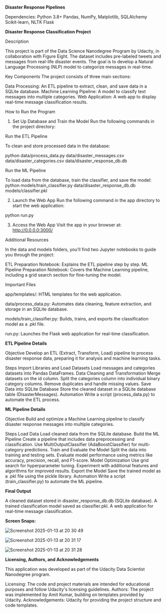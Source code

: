 ****Disaster Response Pipelines****


Dependencies:
Python 3.8+
Pandas, NumPy, Matplotlib, SQLAlchemy
Scikit-learn, NLTK
Flask


**Disaster Response Classification Project**

Description

This project is part of the Data Science Nanodegree Program by Udacity, in collaboration with Figure Eight. The dataset includes pre-labeled tweets and messages from real-life disaster events. The goal is to develop a Natural Language Processing (NLP) model to categorize messages in real-time.

Key Components
The project consists of three main sections:

Data Processing: An ETL pipeline to extract, clean, and save data in a SQLite database.
Machine Learning Pipeline: A model to classify text messages into multiple categories.
Web Application: A web app to display real-time message classification results.

How to Run the Program

1. Set Up Database and Train the Model
  Run the following commands in the project directory:
  
  Run the ETL Pipeline
  
  To clean and store processed data in the database:
  
  python data/process_data.py data/disaster_messages.csv data/disaster_categories.csv data/disaster_response_db.db
  
  Run the ML Pipeline
  
  To load data from the database, train the classifier, and save the model:
  python models/train_classifier.py data/disaster_response_db.db models/classifier.pkl

2. Launch the Web App
  Run the following command in the app directory to start the web application:
  
  python run.py
  
  3. Access the Web App
  Visit the app in your browser at:
  http://0.0.0.0:3000/
  
  Additional Resources
  
  In the data and models folders, you’ll find two Jupyter notebooks to guide you through the project:
  
  ETL Preparation Notebook: Explains the ETL pipeline step by step.
  ML Pipeline Preparation Notebook: Covers the Machine Learning pipeline, including a grid search section for fine-tuning the model.
  
  Important Files
  
  app/templates/: HTML templates for the web application.
  
  data/process_data.py: Automates data cleaning, feature extraction, and storage in an SQLite database.
  
  models/train_classifier.py: Builds, trains, and exports the classification model as a .pkl file.
  
  run.py: Launches the Flask web application for real-time classification.

**ETL Pipeline Details**

Objective
Develop an ETL (Extract, Transform, Load) pipeline to process disaster response data, preparing it for analysis and machine learning tasks.

Steps
  Import Libraries and Load Datasets
  Load messages and categories datasets into Pandas DataFrames.
  Data Cleaning and Transformation
  Merge datasets on the id column.
  Split the categories column into individual binary category columns.
  Remove duplicates and handle missing values.
  Save Data into SQLite Database
  Store the cleaned dataset in a SQLite database table (DisasterMessages).
  Automation
  Write a script (process_data.py) to automate the ETL process.

**ML Pipeline Details**

Objective
Build and optimize a Machine Learning pipeline to classify disaster response messages into multiple categories.

Steps
  Load Data
  Load cleaned data from the SQLite database.
  Build the ML Pipeline
  Create a pipeline that includes data preprocessing and classification.
  Use MultiOutputClassifier (AdaBoostClassifier) for multi-category predictions.
  Train and Evaluate the Model
  Split the data into training and testing sets.
  Evaluate model performance using metrics like accuracy, precision, recall, and F1-score.
  Model Optimization
  Use grid search for hyperparameter tuning.
  Experiment with additional features and algorithms for improved results.
  Export the Model
  Save the trained model as a .pkl file using the pickle library.
  Automation
  Write a script (train_classifier.py) to automate the ML pipeline.

**Final Output**

  A cleaned dataset stored in disaster_response_db.db (SQLite database).
  A trained classification model saved as classifier.pkl.
  A web application for real-time message classification.

**Screen Snaps:**

![Screenshot 2025-01-13 at 20 30 49](https://github.com/user-attachments/assets/5467aae4-19a7-49e8-b808-af721e1bdd5b)

![Screenshot 2025-01-13 at 20 31 17](https://github.com/user-attachments/assets/481a7f30-91fc-4394-a3bf-604034845caa)

![Screenshot 2025-01-13 at 20 31 28](https://github.com/user-attachments/assets/40ed3eb9-2441-47e7-8916-26d3f1dff61d)



**Licensing, Authors, and Acknowledgements**

This application was developed as part of the Udacity Data Scientist Nanodegree program.

Licensing: 
The code and project materials are intended for educational purposes and follow Udacity's licensing guidelines.
Authors: The project was implemented by Amit Kumar, building on templates provided by Udacity.
Acknowledgements:
Udacity for providing the project structure and code templates.




